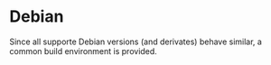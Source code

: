 Debian
======

Since all supporte Debian versions (and derivates) behave similar, a common
build environment is provided.

